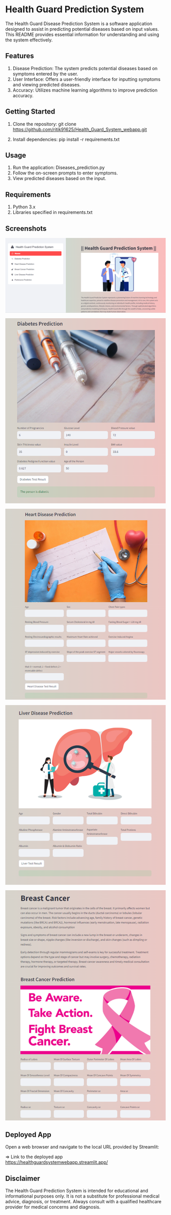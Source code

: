 
#  Health Guard Prediction System

The Health Guard Disease Prediction System is a software application designed to assist in predicting potential diseases based on input values. This README provides essential information for understanding and using the system effectively.



## Features
1. Disease Prediction: The system predicts potential diseases based on symptoms entered by the user.
2. User Interface: Offers a user-friendly interface for inputting symptoms and viewing predicted diseases.
3. Accuracy: Utilizes machine learning algorithms to improve   prediction accuracy.
## Getting Started
1. Clone the repository: 
git clone https://github.com/ritik91625/Health_Guard_System_webapp.git

2. Install dependencies: 
 pip install -r requirements.txt


## Usage
1. Run the application: Diseases_prediction.py
2. Follow the on-screen prompts to enter symptoms.
3. View predicted diseases based on the input.
## Requirements
1. Python 3.x
2. Libraries specified in requirements.txt
## Screenshots

![main](https://github.com/ritik91625/Health_Guard_System_webapp/blob/main/main.png?raw=true)


![main](https://github.com/ritik91625/Health_Guard_System_webapp/blob/main/1.png?raw=true)


![main](https://github.com/ritik91625/Health_Guard_System_webapp/blob/main/2.png?raw=true)


![main](https://github.com/ritik91625/Health_Guard_System_webapp/blob/main/3.png?raw=true)


![main](https://github.com/ritik91625/Health_Guard_System_webapp/blob/main/4.png?raw=true)

## Deployed App
Open a web browser and navigate to the local URL provided by Streamlit:

=> Link to the deployed app https://healthguardsystemwebapp.streamlit.app/
## Disclaimer
The Health Guard Prediction System is intended for educational and informational purposes only. It is not a substitute for professional medical advice, diagnosis, or treatment. Always consult with a qualified healthcare provider for medical concerns and diagnosis.
